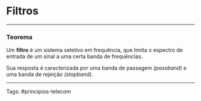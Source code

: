 # Filtros

---

### Teorema

Um **filtro** é um sistema seletivo em frequência, que limita o espectro de entrada de um sinal a uma certa banda de frequências. 

Sua resposta é caracterizada por uma banda de passagem *(passband)* e uma banda de rejeição *(stopband)*.

---

Tags: #principios-telecom 